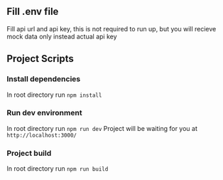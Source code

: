 ## Fill .env file

Fill api url and api key, this is not required to run up, but you will recieve mock data only instead actual api key

## Project Scripts

### Install dependencies

In root directory run `npm install`

### Run dev environment

In root directory run `npm run dev`
Project will be waiting for you at `http://localhost:3000/`

### Project build

In root directory run `npm run build`
